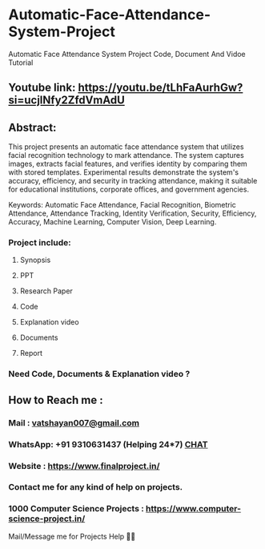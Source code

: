 # Automatic-Face-Attendance-System-Project
Automatic Face Attendance System Project Code, Document And Vidoe Tutorial

## Youtube link: https://youtu.be/tLhFaAurhGw?si=ucjlNfy2ZfdVmAdU

## Abstract:
This project presents an automatic face attendance system that utilizes facial recognition technology to mark attendance. The system captures images, extracts facial features, and verifies identity by comparing them with stored templates. Experimental results demonstrate the system's accuracy, efficiency, and security in tracking attendance, making it suitable for educational institutions, corporate offices, and government agencies.

Keywords:
Automatic Face Attendance, Facial Recognition, Biometric Attendance, Attendance Tracking, Identity Verification, Security, Efficiency, Accuracy, Machine Learning, Computer Vision, Deep Learning.

### Project include: 

1. Synopsis

2. PPT

3. Research Paper


4. Code

5. Explanation video

6. Documents

7. Report


### Need Code, Documents & Explanation video ? 

## How to Reach me :

### Mail : vatshayan007@gmail.com 

### WhatsApp: +91 9310631437 (Helping 24*7) **[CHAT](https://wa.me/message/CHWN2AHCPMAZK1)** 

### Website : https://www.finalproject.in/

### Contact me for any kind of help on projects.
### 1000 Computer Science Projects : https://www.computer-science-project.in/


Mail/Message me for Projects Help 🙏🏻

